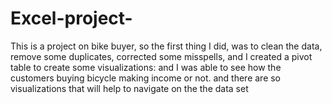 # Excel-project-
This is a project on bike buyer, so the first thing I did, was to clean the data, remove some duplicates, corrected some misspells, and I created a pivot table to create some visualizations: and I was able to see how the customers buying bicycle making income or not. and there are so visualizations that will help to navigate on the the data set 
